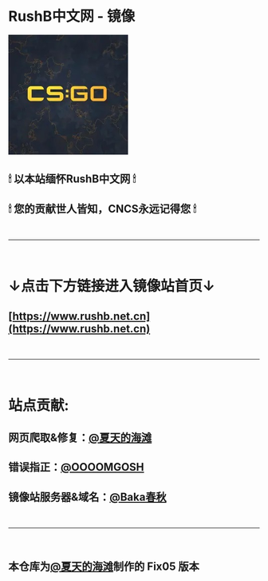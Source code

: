 # RushB中文网 - 镜像
![RUSHB.net](./RUSHB.jpg)
## 🕯 以本站缅怀RushB中文网  🕯
## 🕯 您的贡献世人皆知，CNCS永远记得您 🕯
<br>  

---

<br>  

# ↓点击下方链接进入镜像站首页↓
## [https://www.rushb.net.cn](https://www.rushb.net.cn)

<br>

---

<br>

# 站点贡献:

## 网页爬取&修复：[@夏天的海滩](https://space.bilibili.com/88470280)
## 错误指正：[@OOOOMGOSH](https://space.bilibili.com/456702468)
## 镜像站服务器&域名：[@Baka春秋](https://space.bilibili.com/183450641)

<br>

---

<br>

## 本仓库为[@夏天的海滩](https://space.bilibili.com/88470280)制作的 Fix05 版本